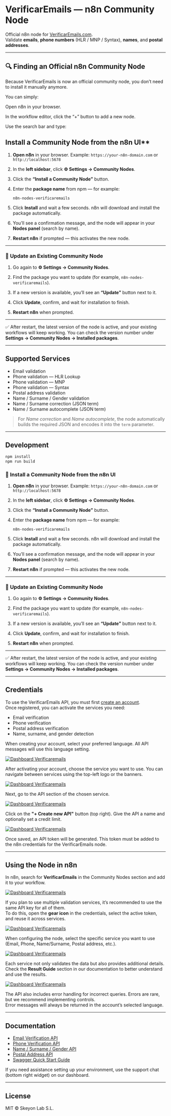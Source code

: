 # VerificarEmails — n8n Community Node

Official n8n node for [VerificarEmails.com](https://www.verificaremails.com/en/).  
Validate **emails**, **phone numbers** (HLR / MNP / Syntax), **names**, and **postal addresses**.

---

## 🔍 Finding an Official n8n Community Node

Because VerificarEmails is now an official community node, you don’t need to install it manually anymore.

You can simply:

Open n8n in your browser.

In the workflow editor, click the “+” button to add a new node.

Use the search bar and type:

## Install a Community Node from the n8n UI**

1. **Open n8n** in your browser.
   Example: `https://your-n8n-domain.com` or `http://localhost:5678`

2. In the **left sidebar**, click **⚙️ Settings → Community Nodes**.

3. Click the **“Install a Community Node”** button.

4. Enter the **package name** from npm — for example:

   ```
   n8n-nodes-verificaremails
   ```

5. Click **Install** and wait a few seconds.
   n8n will download and install the package automatically.

6. You’ll see a confirmation message, and the node will appear in your **Nodes panel** (search by name).

7. **Restart n8n** if prompted — this activates the new node.

---

### 🔄 **Update an Existing Community Node**

1. Go again to **⚙️ Settings → Community Nodes**.

2. Find the package you want to update (for example, `n8n-nodes-verificaremails`).

3. If a new version is available, you’ll see an **“Update”** button next to it.

4. Click **Update**, confirm, and wait for installation to finish.

5. **Restart n8n** when prompted.

---

✅ After restart, the latest version of the node is active, and your existing workflows will keep working.
You can check the version number under **Settings → Community Nodes → Installed packages**.




---

## Supported Services

- Email validation  
- Phone validation — HLR Lookup  
- Phone validation — MNP  
- Phone validation — Syntax  
- Postal address validation  
- Name / Surname / Gender validation  
- Name / Surname correction (JSON term)  
- Name / Surname autocomplete (JSON term)  

> For *Name correction* and *Name autocomplete*, the node automatically builds the required JSON and encodes it into the `term` parameter.

---

## Development

```bash
npm install
npm run build
```

### 🧩 **Install a Community Node from the n8n UI**

1. **Open n8n** in your browser.
   Example: `https://your-n8n-domain.com` or `http://localhost:5678`

2. In the **left sidebar**, click **⚙️ Settings → Community Nodes**.

3. Click the **“Install a Community Node”** button.

4. Enter the **package name** from npm — for example:

   ```
   n8n-nodes-verificaremails
   ```

5. Click **Install** and wait a few seconds.
   n8n will download and install the package automatically.

6. You’ll see a confirmation message, and the node will appear in your **Nodes panel** (search by name).

7. **Restart n8n** if prompted — this activates the new node.

---

### 🔄 **Update an Existing Community Node**

1. Go again to **⚙️ Settings → Community Nodes**.

2. Find the package you want to update (for example, `n8n-nodes-verificaremails`).

3. If a new version is available, you’ll see an **“Update”** button next to it.

4. Click **Update**, confirm, and wait for installation to finish.

5. **Restart n8n** when prompted.

---

✅ After restart, the latest version of the node is active, and your existing workflows will keep working.
You can check the version number under **Settings → Community Nodes → Installed packages**.




---

## Credentials

To use the VerificarEmails API, you must first [create an account](https://dashboard.verificaremails.com/app/public/register).  
Once registered, you can activate the services you need:  
- Email verification  
- Phone verification  
- Postal address verification  
- Name, surname, and gender detection  

When creating your account, select your preferred language. All API messages will use this language setting.

[![Dashboard Verificaremails](https://www.verificaremails.com/docs/assets/Dashboard_paso_1.png)](https://dashboard.verificaremails.com/app/public/register)

After activating your account, choose the service you want to use. You can navigate between services using the top-left logo or the banners.

[![Dashboard Verificaremails](https://www.verificaremails.com/docs/assets/Dashboard_paso_2.png)](https://dashboard.verificaremails.com/)

Next, go to the API section of the chosen service.

[![Dashboard Verificaremails](https://www.verificaremails.com/docs/assets/Dashboard_paso_3.png)](https://dashboard.verificaremails.com/)

Click on the **"+ Create new API"** button (top right). Give the API a name and optionally set a credit limit.

[![Dashboard Verificaremails](https://www.verificaremails.com/docs/assets/Dashboard_paso_4_1.png)](https://dashboard.verificaremails.com/)

Once saved, an API token will be generated. This token must be added to the n8n credentials for the VerificarEmails node.

---

## Using the Node in n8n

In n8n, search for **VerificarEmails** in the Community Nodes section and add it to your workflow.

[![Dashboard Verificaremails](https://www.verificaremails.com/docs/assets/n8n_paso_1.png)](https://dashboard.verificaremails.com/)

If you plan to use multiple validation services, it’s recommended to use the same API key for all of them.  
To do this, open the **gear icon** in the credentials, select the active token, and reuse it across services.

[![Dashboard Verificaremails](https://www.verificaremails.com/docs/assets/n8n_paso_2.png)](https://dashboard.verificaremails.com/)

When configuring the node, select the specific service you want to use (Email, Phone, Name/Surname, Postal address, etc.).

[![Dashboard Verificaremails](https://www.verificaremails.com/docs/assets/n8n_paso_3.png)](https://dashboard.verificaremails.com/)

Each service not only validates the data but also provides additional details. Check the **Result Guide** section in our documentation to better understand and use the results.

[![Dashboard Verificaremails](https://www.verificaremails.com/docs/assets/n8n_paso_4.png)](https://dashboard.verificaremails.com/)

The API also includes error handling for incorrect queries. Errors are rare, but we recommend implementing controls.  
Error messages will always be returned in the account’s selected language.

---

## Documentation

- [Email Verification API](https://www.verificaremails.com/docs/en/)  
- [Phone Verification API](https://www.verificaremails.com/docs/en/index_telefonos.html)  
- [Name / Surname / Gender API](https://www.verificaremails.com/docs/en/index_nombres.html)  
- [Postal Address API](https://www.verificaremails.com/docs/en/index_direcciones.html)  
- [Swagger Quick Start Guide](https://dashboard.verificaremails.com/documentation/index.html?v=8)  

If you need assistance setting up your environment, use the support chat (bottom right widget) on our dashboard.

---

## License

MIT © Skeyon Lab S.L.
